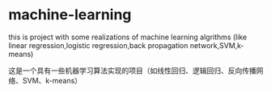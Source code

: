 # machine-learning
this is project with some realizations of machine learning algrithms (like linear regression,logistic regression,back propagation network,SVM,k-means)

这是一个具有一些机器学习算法实现的项目（如线性回归、逻辑回归、反向传播网络、SVM、k-means）
